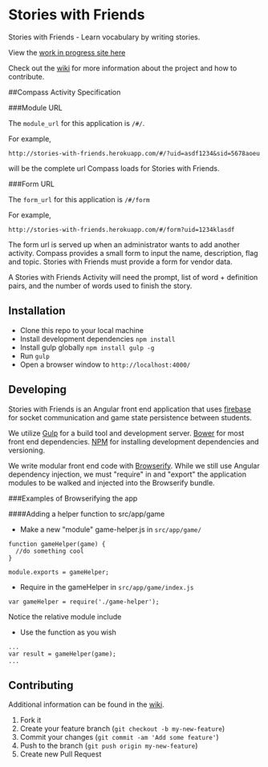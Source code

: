# Stories with Friends

Stories with Friends - Learn vocabulary by writing stories.

View the [work in progress site
here](https://storieswithfriends.firebaseapp.com/#/)

Check out the [wiki](https://github.com/empirical-org/Stories-With-Friends/wiki) for more information about the project and how to contribute.

##Compass Activity Specification

###Module URL

The `module_url` for this application is `/#/`.

For example,

```
http://stories-with-friends.herokuapp.com/#/?uid=asdf1234&sid=5678aoeu
```

will be the complete url Compass loads for Stories with Friends.

###Form URL

The `form_url` for this application is `/#/form`

For example,

```
http://stories-with-friends.herokuapp.com/#/form?uid=1234klasdf
```

The form url is served up when an administrator wants to add another
activity. Compass provides a small form to input the name, description,
flag and topic. Stories with Friends must provide a form for vendor
data.

A Stories with Friends Activity will need the prompt, list of word +
definition pairs, and the number of words used to finish the story.

## Installation

* Clone this repo to your local machine
* Install development dependencies `npm install`
* Install gulp globally `npm install gulp -g`
* Run `gulp`
* Open a browser window to `http://localhost:4000/`

## Developing

Stories with Friends is an Angular front end application that uses
[firebase](https://www.firebase.com/) for socket communication and game
state persistence between students.

We utilize [Gulp]() for a build tool and development server. [Bower]()
for most front end dependencies. [NPM](http://www.npmjs.org) for
installing development dependencies and versioning.

We write modular front end code with [Browserify](). While we still use
Angular dependency injection, we must "require" in and "export" the
application modules to be walked and injected into the Browserify
bundle.

###Examples of Browserifying the app

####Adding a helper function to src/app/game

* Make a new "module" game-helper.js in `src/app/game/`
```
function gameHelper(game) {
  //do something cool
}

module.exports = gameHelper;
```
* Require in the gameHelper in `src/app/game/index.js`

```
var gameHelper = require('./game-helper');
```
Notice the relative module include

* Use the function as you wish

```
...
var result = gameHelper(game);
...
```




## Contributing

Additional information can be found in the [wiki](https://github.com/empirical-org/Stories-With-Friends/wiki/contributing).

1. Fork it
2. Create your feature branch (`git checkout -b my-new-feature`)
3. Commit your changes (`git commit -am 'Add some feature'`)
4. Push to the branch (`git push origin my-new-feature`)
5. Create new Pull Request
